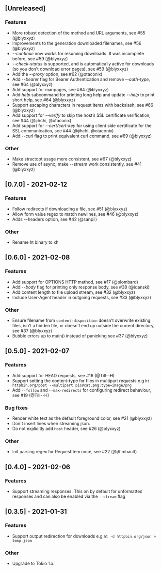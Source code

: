 ## [Unreleased]
### Features
- More robust detection of the method and URL arguments, see #55 (@blyxxyz)
- Improvements to the generation downloaded filenames, see #56 (@blyxxyz)
- _--continue_ now works for resuming downloads. It was incomplete before, see #59 (@blyxxyz)
- _--check-status_ is supported, and is automatically active for downloads
  (so you don't download error pages), see #59 (@blyxxyz)
- Add the _--proxy_ option, see #62 (@otaconix)
- Add _--bearer_ flag for Bearer Authentication and remove _--auth-type_, see #64 (@blyxxyz)
- Add support for manpages, see #64 (@blyxxyz)
- Add _help_ subcommand for printing long help and update _--help_ to print short help, see #64 (@blyxxyz)
- Support escaping characters in request items with backslash, see #66 (@blyxxyz)
- Add support for _--verify_ to skip the host’s SSL certificate verification, see #44 (@jihchi, @otaconix)
- Add support for _--cert/cert-key_ for using client side certificate for the SSL communication, see #44 (@jihchi, @otaconix)
- Add --curl flag to print equivalent curl command, see #69 (@blyxxyz)

### Other
- Make structopt usage more consistent, see #67 (@blyxxyz)
- Remove use of async, make --stream work consistently, see #41 (@blyxxyz)

## [0.7.0] - 2021-02-12
### Features
- Follow redirects if downloading a file, see #51 (@blyxxyz)
- Allow form value regex to match newlines, see #46 (@blyxxyz)
- Adds --headers option, see #42 (@sanpii)

### Other
- Rename ht binary to xh

## [0.6.0] - 2021-02-08
### Features
- Add support for OPTIONS HTTP method, see #17 (@plombard)
- Add _--body_ flag for printing only response body, see #38 (@idanski)
- Add content length to file upload stream, see #32 (@blyxxyz)
- Include User-Agent header in outgoing requests, see #33 (@blyxxyz)

### Other
- Ensure filename from `content-disposition` doesn't overwrite existing files,
  isn't a hidden file, or doesn't end up outside the current directory,
  see #37 (@blyxxyz)
- Bubble errors up to main() instead of panicking see #37 (@blyxxyz)

## [0.5.0] - 2021-02-07
### Features
- Add support for HEAD requests, see #16 (@Till--H)
- Support setting the content-type for files in multipart requests e.g
  `ht httpbin.org/post --multipart pic@cat.png;type=image/png`
- Add `--follow` and `--max-redirects` for configuring redirect behaviour, see #19 (@Till--H)

### Bug fixes
- Render white text as the default foreground color, see #21 (@blyxxyz)
- Don't insert lines when streaming json.
- Do not explicitly add `Host` header, see #26 (@blyxxyz)

### Other
- Init parsing regex for RequestItem once, see #22 (@jRimbault)

## [0.4.0] - 2021-02-06
### Features
- Support streaming responses. This on by default for unformatted responses and can also
  be enabled via the `--stream` flag

## [0.3.5] - 2021-01-31
### Features
- Support output redirection for downloads e.g `ht -d httpbin.org/json > temp.json`

### Other
- Upgrade to Tokio 1.x.